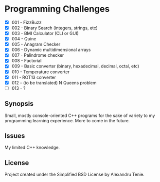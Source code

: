 # Programming Challenges
- [x] 001 - FizzBuzz
- [x] 002 - Binary Search (integers, strings, etc)
- [x] 003 - BMI Calculator (CLI or GUI)
- [x] 004 - Quine
- [x] 005 - Anagram Checker
- [x] 006 - Dynamic multidimensional arrays
- [x] 007 - Palindrome checker
- [x] 008 - Factorial
- [x] 009 - Basic converter (binary, hexadecimal, decimal, octal, etc)
- [x] 010 - Temperature converter
- [x] 011 - ROT13 converter
- [x] 012 - (to be translated) N Queens problem
- [ ] 013 - ?

## Synopsis
Small, mostly console-oriented C++ programs for the sake of variety to my programming learning experience. More to come in the future.

## Issues
My limited C++ knowledge.

## License
Project created under the Simplified BSD License by Alexandru Tenie.
